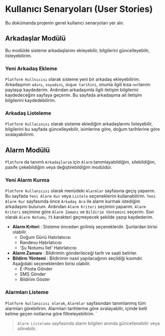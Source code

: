 # Kullanıcı Senaryoları (User Stories)

Bu dokümanda projenin genel kullanıcı senaryoları yer alır.

## Arkadaşlar Modülü

Bu modülde sisteme arkadaşlarımı ekleyebilir, bilgilerini güncelleyebilir, listeyebilirim.

### Yeni Arkadaş Ekleme

`Platform Kullnıcısı` olarak sisteme yeni bir arkadaş ekleyebilirim. Arkadaşımın `adını`, `soyadını`, `doğum tarihini`, onunla ilgili kısa `not`larımı paylaşıp kaydederim. Ardından arkadaşımla ilgili iletişim bilgilerini kaydedeceğim sayfaya geçerim. Bu sayfada arkadaşıma ait iletişim bilgilerini kaydedebilirim.

### Arkadaş Listeleme

`Platform Kullacınısı` olarak sisteme eklediğim arkadaşlarımı listeyebilir, bilgilerini bu sayfada güncelleyebilir, isimlerine göre, doğum tarihlerine göre sıralayabilirim.

## Alarm Modülü

`Platform` da tanımlı `Arkadaşlarım` için `Alarm` tanımlayabildiğim, silebildiğim, pasife çekebildiğim veya değiştirebildiğim modüldür.

### Yeni Alarm Kurma

`Platform Kullanıcısı` olarak menüdeki `Alarmlar` sayfasına geçiş yaparım. Bu sayfada `Yeni Alarm Kur` veya `Listele` seçeneklerini kullanabilirim. `Yeni Alarm Kur` sayfasında önce `Arkadaş Ara` ile alarm kurmak istediğim arkadaşımı bulurum. Ardından `Alarm Kriteri` seçimini yaparım. `Alarm Kriteri` seçimine göre `Alarm Zamanı` ve `Bildirim Yöntemini` seçerim. Son olarak `Alarm Notumu`, `75` karakteri geçmeyecek şekilde yazıp kaydederim.

- **Alarm Kriteri** : Sisteme önceden girilmiş seçeneklerdir. Şunlardan birisi olabilir.
  - Doğum Günü Hatırlatıcısı
  - Randevu Hatırlatıcısı
  - 'Şu Notumu İlet' Hatırlatıcısı
- **Alarm Zamanı** : Bildirimin gönderileceği tarih ve saati belirler.
- **Bildirm Yöntemi** : Bildirimin nasıl yapılacağının seçildiği kısımdır. Aşağıdaki seçeneklerden birisi olabilir.
  - E-Posta Gönder
  - SMS Gönder
  - Bildirim Göster

### Alarmları Listeme

`Platform kullanıcısı olarak`, `Alarmlar` sayfasından tanımlanmış tüm alarmları görebilirim. Alarmları tarihlerine göre sıralayabilir, içinde belli kelime geçen notlarına göre filtreleyebilirim. `

> `Alarm Listeleme` sayfasında alarm bilgileri anında güncellenebilir veya silinebilir.